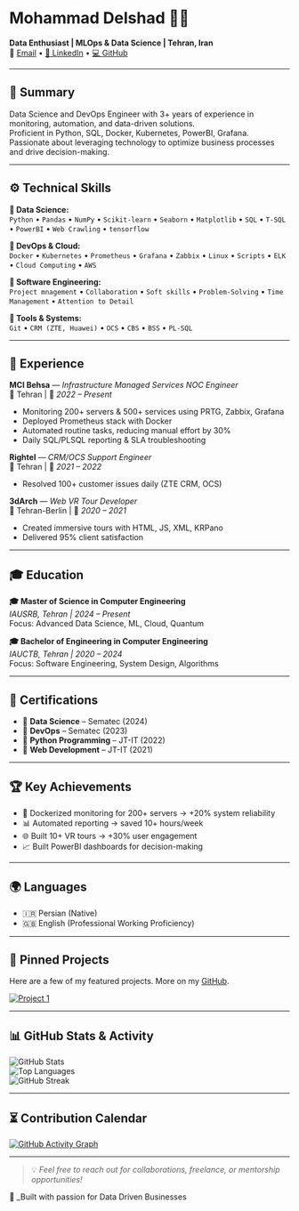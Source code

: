 # Mohammad Delshad 👨‍💻  
**Data Enthusiast | MLOps & Data Science | Tehran, Iran**  
📧 [Email](mailto:mohammaddelshad808@gmail.com) • [🔗 LinkedIn]([https://linkedin.com/in/mohammad-delshad-380506219](https://www.linkedin.com/in/mohammad-delshad-380506219)) • [💻 GitHub](https://github.com/Mohammad-delshadd8)

---

## 📌 Summary

Data Science and DevOps Engineer with 3+ years of experience in monitoring, automation, and data-driven solutions.  
Proficient in Python, SQL, Docker, Kubernetes, PowerBI, Grafana.  
Passionate about leveraging technology to optimize business processes and drive decision-making.

---

## ⚙️ Technical Skills

**🔹 Data Science:**  
`Python` • `Pandas` • `NumPy` • `Scikit-learn` • `Seaborn` • `Matplotlib` • `SQL` • `T-SQL` • `PowerBI` • `Web Crawling` • `tensorflow` 

**🔹 DevOps & Cloud:**  
`Docker` • `Kubernetes` • `Prometheus` • `Grafana` • `Zabbix` • `Linux` • `Scripts` • `ELK` • `Cloud Computing` • `AWS` 

**🔹 Software Engineering:**  
`Project mnagement` • `Collaboration` • `Soft skills`  • `Problem-Solving`  • `Time Management`   • `Attention to Detail` 

**🔹 Tools & Systems:**  
`Git` • `CRM (ZTE, Huawei)` • `OCS` • `CBS` • `BSS` • `PL-SQL` 

---

## 💼 Experience

**MCI Behsa** — *Infrastructure Managed Services NOC Engineer*  
📍 Tehran | 📆 *2022 – Present*  
- Monitoring 200+ servers & 500+ services using PRTG, Zabbix, Grafana  
- Deployed Prometheus stack with Docker  
- Automated routine tasks, reducing manual effort by 30%  
- Daily SQL/PLSQL reporting & SLA troubleshooting

**Rightel** — *CRM/OCS Support Engineer*  
📍 Tehran | 📆 *2021 – 2022*  
- Resolved 100+ customer issues daily (ZTE CRM, OCS)

**3dArch** — *Web VR Tour Developer*  
📍 Tehran-Berlin | 📆 *2020 – 2021*  
- Created immersive tours with HTML, JS, XML, KRPano  
- Delivered 95% client satisfaction

---

## 🎓 Education

**🎓 Master of Science in Computer Engineering**  
*IAUSRB, Tehran | 2024 – Present*  
Focus: Advanced Data Science, ML, Cloud, Quantum

**🎓 Bachelor of Engineering in Computer Engineering**  
*IAUCTB, Tehran | 2020 – 2024*  
Focus: Software Engineering, System Design, Algorithms

---

## 📜 Certifications

- 🏅 **Data Science** – Sematec (2024)  
- 🏅 **DevOps** – Sematec (2023)  
- 🏅 **Python Programming** – JT-IT (2022)  
- 🏅 **Web Development** – JT-IT (2021)

---

## 🏆 Key Achievements

- 🚀 Dockerized monitoring for 200+ servers → +20% system reliability  
- 📊 Automated reporting → saved 10+ hours/week  
- 🌐 Built 10+ VR tours → +30% user engagement  
- 📈 Built PowerBI dashboards for decision-making  

---

## 🌍 Languages

- 🇮🇷 Persian (Native)  
- 🇬🇧 English (Professional Working Proficiency)

---

## 📌 Pinned Projects

Here are a few of my featured projects. More on my [GitHub](https://github.com/yourusername).

[![Project 1](https://github-readme-stats.vercel.app/api/pin/?username=Mohammad-delshadd8&repo=DataScience)](https://github.com/Mohammad-delshadd8/DataScience)  


---

## 📊 GitHub Stats & Activity

![GitHub Stats](https://github-readme-stats.vercel.app/api?username=Mohammad-delshadd8&show_icons=true&theme=tokyonight)  
![Top Languages](https://github-readme-stats.vercel.app/api/top-langs/?username=Mohammad-delshadd8&layout=compact&theme=tokyonight)  
![GitHub Streak](https://streak-stats.demolab.com?user=Mohammad-delshadd8&theme=tokyonight)  

---

## ⏳ Contribution Calendar

<!-- GitHub activity graph -->
[![GitHub Activity Graph](https://github-readme-activity-graph.vercel.app/graph?username=Mohammad-delshadd8&theme=tokyo-night)](https://github.com/Mohammad-delshadd8)

---

> 💡 *Feel free to reach out for collaborations, freelance, or mentorship opportunities!*

🧠 _Built with passion for Data Driven Businesses 

